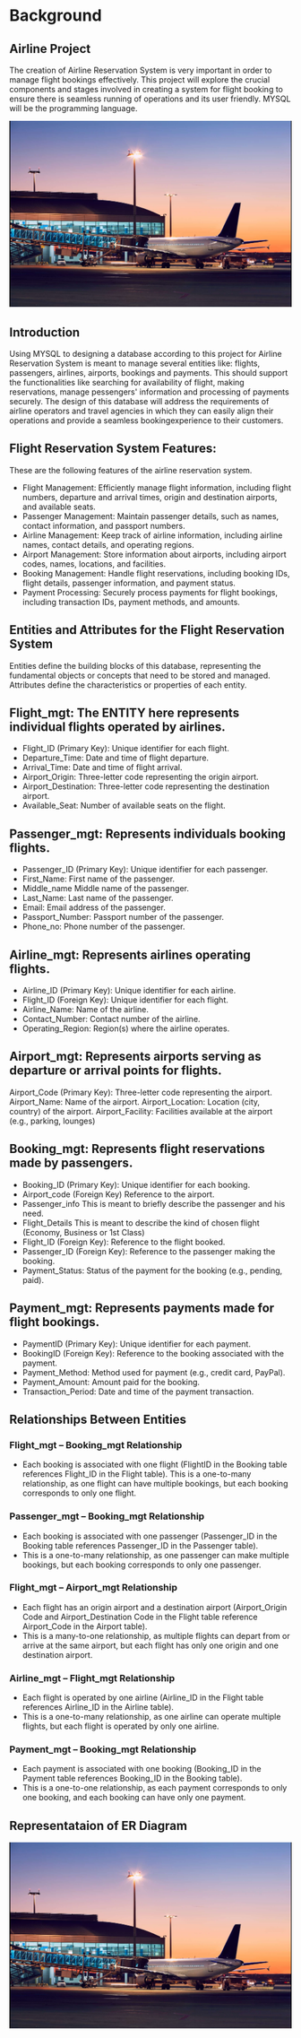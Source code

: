 # Background
## Airline Project
The creation of Airline Reservation System is very important in order to manage flight bookings effectively. This project will explore the crucial components and stages involved in creating a system for flight booking to ensure there is seamless running of operations and its user friendly. MYSQL will be the programming language.

![](airportpix.png)

## Introduction
Using MYSQL to designing a database according to this project for Airline Reservation System is meant to manage several entities like: flights, passengers, airlines, airports, bookings and payments. This should support the functionalities like searching for availability of flight, making reservations, manage pessengers' information and processing of payments securely. The design of this database will address the requirements of airline operators and travel agencies in which they can easily align their operations and provide a seamless bookingexperience to their customers.

## Flight Reservation System Features:
These are the following features of the airline reservation system.
- Flight Management: Efficiently manage flight information, including flight numbers, departure and arrival times, origin and destination airports, and available seats.
- Passenger Management: Maintain passenger details, such as names, contact information, and passport numbers.
- Airline Management: Keep track of airline information, including airline names, contact details, and operating regions.
- Airport Management: Store information about airports, including airport codes, names, locations, and facilities.
- Booking Management: Handle flight reservations, including booking IDs, flight details, passenger information, and payment status.
- Payment Processing: Securely process payments for flight bookings, including transaction IDs, payment methods, and amounts.

 ## Entities and Attributes for the Flight Reservation System
Entities define the building blocks of this database, representing the fundamental objects or concepts that need to be stored and managed. Attributes define the characteristics or properties of each entity.

## Flight_mgt: The ENTITY here represents individual flights operated by airlines. 
- Flight_ID (Primary Key): Unique identifier for each flight.
- Departure_Time: Date and time of flight departure.
- Arrival_Time: Date and time of flight arrival.
- Airport_Origin: Three-letter code representing the origin airport.
- Airport_Destination: Three-letter code representing the destination airport.
- Available_Seat: Number of available seats on the flight.

## Passenger_mgt: Represents individuals booking flights.
- Passenger_ID (Primary Key): Unique identifier for each passenger.
- First_Name: First name of the passenger.
- Middle_name Middle name of the passenger.
- Last_Name: Last name of the passenger.
- Email: Email address of the passenger.
- Passport_Number: Passport number of the passenger.
- Phone_no: Phone number of the passenger.

## Airline_mgt: Represents airlines operating flights.
- Airline_ID (Primary Key): Unique identifier for each airline.
- Flight_ID (Foreign Key): Unique identifier for each flight.
- Airline_Name: Name of the airline.
- Contact_Number: Contact number of the airline.
- Operating_Region: Region(s) where the airline operates.

## Airport_mgt: Represents airports serving as departure or arrival points for flights.
Airport_Code (Primary Key): Three-letter code representing the airport.
Airport_Name: Name of the airport.
Airport_Location: Location (city, country) of the airport.
Airport_Facility: Facilities available at the airport (e.g., parking, lounges)

## Booking_mgt: Represents flight reservations made by passengers.
- Booking_ID (Primary Key): Unique identifier for each booking.
- Airport_code (Foreign Key) Reference to the airport.
- Passenger_info This is meant to briefly describe the passenger and his need.
- Flight_Details This is meant to describe the kind of chosen flight (Economy, Business or 1st Class)
- Flight_ID (Foreign Key): Reference to the flight booked.
- Passenger_ID (Foreign Key): Reference to the passenger making the booking.
- Payment_Status: Status of the payment for the booking (e.g., pending, paid).

## Payment_mgt: Represents payments made for flight bookings.
- PaymentID (Primary Key): Unique identifier for each payment.
- BookingID (Foreign Key): Reference to the booking associated with the payment.
- Payment_Method: Method used for payment (e.g., credit card, PayPal).
- Payment_Amount: Amount paid for the booking.
- Transaction_Period: Date and time of the payment transaction.

## Relationships Between Entities
### Flight_mgt – Booking_mgt Relationship
- Each booking is associated with one flight (FlightID in the Booking table references Flight_ID in the Flight table).
 This is a one-to-many relationship, as one flight can have multiple bookings, but each booking corresponds to only one flight.
### Passenger_mgt – Booking_mgt Relationship
- Each booking is associated with one passenger (Passenger_ID in the Booking table references Passenger_ID in the Passenger table).
- This is a one-to-many relationship, as one passenger can make multiple bookings, but each booking corresponds to only one passenger.
### Flight_mgt – Airport_mgt Relationship
- Each flight has an origin airport and a destination airport (Airport_Origin Code and Airport_Destination Code in the Flight table reference Airport_Code in the Airport table).
- This is a many-to-one relationship, as multiple flights can depart from or arrive at the same airport, but each flight has only one origin and one destination airport.
### Airline_mgt – Flight_mgt Relationship
- Each flight is operated by one airline (Airline_ID in the Flight table references Airline_ID in the Airline table).
- This is a one-to-many relationship, as one airline can operate multiple flights, but each flight is operated by only one airline.
### Payment_mgt – Booking_mgt Relationship
- Each payment is associated with one booking (Booking_ID in the Payment table references Booking_ID in the Booking table).
- This is a one-to-one relationship, as each payment corresponds to only one booking, and each booking can have only one payment.

## Representataion of ER Diagram
![](airportpix.png)
  
